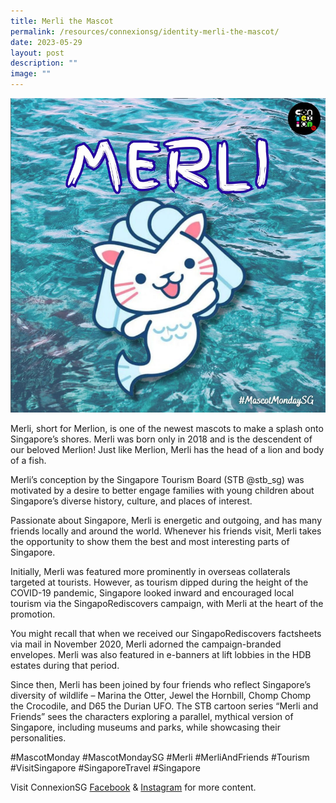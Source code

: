 ```yaml
---
title: Merli the Mascot
permalink: /resources/connexionsg/identity-merli-the-mascot/
date: 2023-05-29
layout: post
description: ""
image: ""
---
```

![](/images/connexionsg/2023/merli%20our%20mascot.png)

Merli, short for Merlion, is one of the newest mascots to make a splash onto Singapore’s shores. Merli was born only in 2018 and is the descendent of our beloved Merlion! Just like Merlion, Merli has the head of a lion and body of a fish.

Merli’s conception by the Singapore Tourism Board (STB @stb_sg) was motivated by a desire to better engage families with young children about Singapore’s diverse history, culture, and places of interest.

Passionate about Singapore, Merli is energetic and outgoing, and has many friends locally and around the world. Whenever his friends visit, Merli takes the opportunity to show them the best and most interesting parts of Singapore.

Initially, Merli was featured more prominently in overseas collaterals targeted at tourists. However, as tourism dipped during the height of the COVID-19 pandemic, Singapore looked inward and encouraged local tourism via the SingapoRediscovers campaign, with Merli at the heart of the promotion.

You might recall that when we received our SingapoRediscovers factsheets via mail in November 2020, Merli adorned the campaign-branded envelopes. Merli was also featured in e-banners at lift lobbies in the HDB estates during that period.

Since then, Merli has been joined by four friends who reflect Singapore’s diversity of wildlife – Marina the Otter, Jewel the Hornbill, Chomp Chomp the Crocodile, and D65 the Durian UFO. The STB cartoon series “Merli and Friends” sees the characters exploring a parallel, mythical version of Singapore, including museums and parks, while showcasing their personalities.

#MascotMonday #MascotMondaySG #Merli #MerliAndFriends #Tourism #VisitSingapore #SingaporeTravel #Singapore

Visit ConnexionSG [Facebook](https://www.facebook.com/ConnexionSG) & [Instagram](https://www.instagram.com/connexionsg/) for more content.